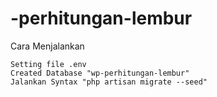 # -perhitungan-lembur


Cara Menjalankan

    Setting file .env
    Created Database "wp-perhitungan-lembur"
    Jalankan Syntax "php artisan migrate --seed"

